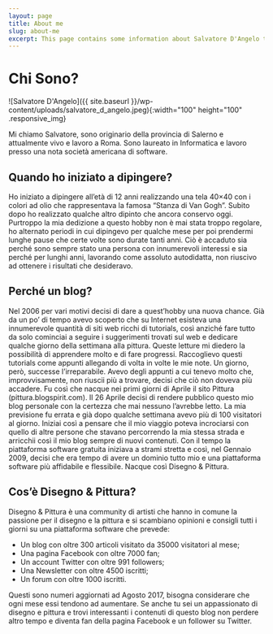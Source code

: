 ```yaml
---
layout: page
title: About me
slug: about-me
excerpt: This page contains some information about Salvatore D'Angelo the owner of the Code4Project website. 
---
```

# Chi Sono?

![Salvatore D'Angelo]({{ site.baseurl }}/wp-content/uploads/salvatore_d_angelo.jpeg){:width="100" height="100" .responsive_img}

Mi chiamo Salvatore, sono originario della provincia di Salerno e attualmente vivo e lavoro a Roma. Sono laureato in Informatica e lavoro presso una nota società americana di software.

## Quando ho iniziato a dipingere?

Ho iniziato a dipingere all’età di 12 anni realizzando una tela 40×40 con i colori ad olio che rappresentava la famosa “Stanza di Van Gogh”. Subito dopo ho realizzato qualche altro dipinto che ancora conservo oggi. Purtroppo la mia dedizione a questo hobby non è mai stata troppo regolare, ho alternato periodi in cui dipingevo per qualche mese per poi prendermi lunghe pause che certe volte sono durate tanti anni. Ciò è accaduto sia perché sono sempre stato una persona con innumerevoli interessi e sia perché per lunghi anni, lavorando come assoluto autodidatta, non riuscivo ad ottenere i risultati che desideravo.

## Perché un blog?

Nel 2006 per vari motivi decisi di dare a quest’hobby una nuova chance. Già da un po’ di tempo avevo scoperto che su Internet esisteva una innumerevole quantità di siti web ricchi di tutorials, così anziché fare tutto da solo cominciai a seguire i suggerimenti trovati sul web e dedicare qualche giorno della settimana alla pittura. Queste letture mi diedero la possibilità di apprendere molto e di fare progressi. Raccoglievo questi tutorials come appunti allegando di volta in volte le mie note. Un giorno, però, successe l’irreparabile. Avevo degli appunti a cui tenevo molto che, improvvisamente, non riuscii più a trovare, decisi che ciò non doveva più accadere. Fu così che nacque nei primi giorni di Aprile il sito Pittura (pittura.blogspirit.com). Il 26 Aprile decisi di rendere pubblico questo mio blog personale con la certezza che mai nessuno l’avrebbe letto. La mia previsione fu errata e già dopo qualche settimana avevo più di 100 visitatori al giorno. Iniziai così a pensare che il mio viaggio poteva incrociarsi con quello di altre persone che stavano percorrendo la mia stessa strada e arricchii così il mio blog sempre di nuovi contenuti. Con il tempo la piattaforma software gratuita iniziava a strami stretta e così, nel Gennaio 2009, decisi che era tempo di avere un dominio tutto mio e una piattaforma software più affidabile e flessibile. Nacque così Disegno & Pittura.

## Cos’è Disegno & Pittura?

Disegno & Pittura è una community di artisti che hanno in comune la passione per il disegno e la pittura e si scambiano opinioni e consigli tutti i giorni su una piattaforma software che prevede:

* Un blog con oltre 300 articoli visitato da 35000 visitatori al mese;
* Una pagina Facebook con oltre 7000 fan;
* Un account Twitter con oltre 991 followers;
* Una Newsletter con oltre 4500 iscritti;
* Un forum con oltre 1000 iscritti.

Questi sono numeri aggiornati ad Agosto 2017, bisogna considerare che ogni mese essi tendono ad aumentare. Se anche tu sei un appassionato di disegno e pittura e trovi interessanti i contenuti di questo blog non perdere altro tempo e diventa fan della pagina Facebook  e un follower su Twitter.

